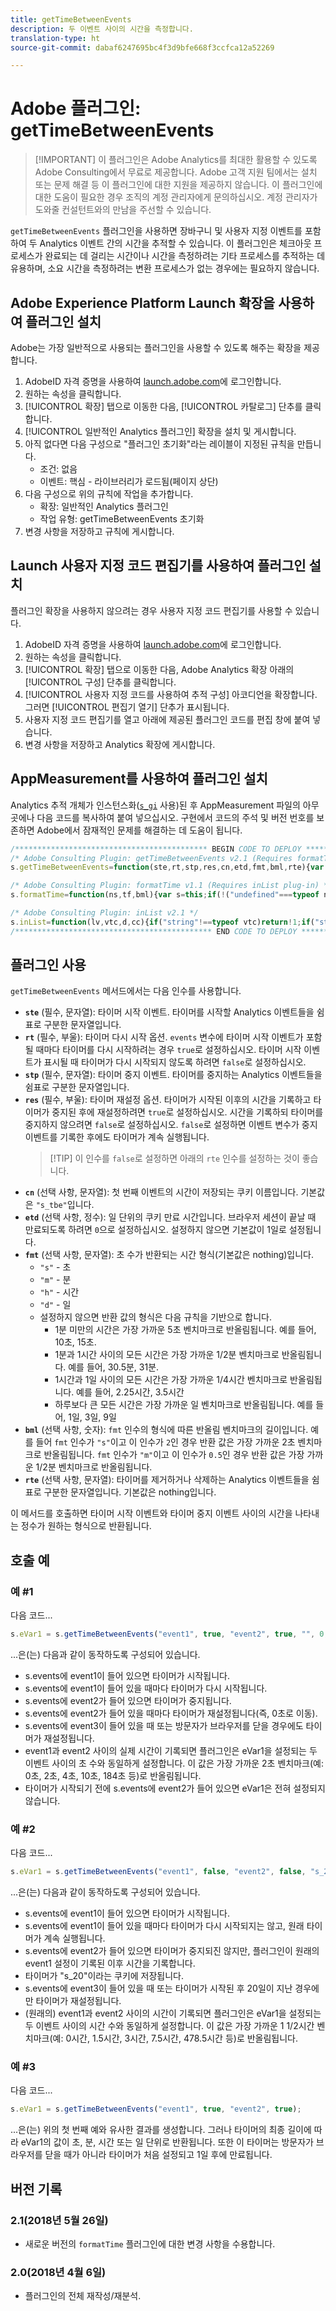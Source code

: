 ```yaml
---
title: getTimeBetweenEvents
description: 두 이벤트 사이의 시간을 측정합니다.
translation-type: ht
source-git-commit: dabaf6247695bc4f3d9bfe668f3ccfca12a52269

---
```



# Adobe 플러그인: getTimeBetweenEvents

>[!IMPORTANT] 이 플러그인은 Adobe Analytics를 최대한 활용할 수 있도록 Adobe Consulting에서 무료로 제공합니다. Adobe 고객 지원 팀에서는 설치 또는 문제 해결 등 이 플러그인에 대한 지원을 제공하지 않습니다. 이 플러그인에 대한 도움이 필요한 경우 조직의 계정 관리자에게 문의하십시오. 계정 관리자가 도와줄 컨설턴트와의 만남을 주선할 수 있습니다.

`getTimeBetweenEvents` 플러그인을 사용하면 장바구니 및 사용자 지정 이벤트를 포함하여 두 Analytics 이벤트 간의 시간을 추적할 수 있습니다. 이 플러그인은 체크아웃 프로세스가 완료되는 데 걸리는 시간이나 시간을 측정하려는 기타 프로세스를 추적하는 데 유용하며, 소요 시간을 측정하려는 변환 프로세스가 없는 경우에는 필요하지 않습니다.

## Adobe Experience Platform Launch 확장을 사용하여 플러그인 설치

Adobe는 가장 일반적으로 사용되는 플러그인을 사용할 수 있도록 해주는 확장을 제공합니다.

1. AdobeID 자격 증명을 사용하여 [launch.adobe.com](https://launch.adobe.com)에 로그인합니다.
1. 원하는 속성을 클릭합니다.
1. [!UICONTROL 확장] 탭으로 이동한 다음, [!UICONTROL 카탈로그] 단추를 클릭합니다.
1. [!UICONTROL 일반적인 Analytics 플러그인] 확장을 설치 및 게시합니다.
1. 아직 없다면 다음 구성으로 &quot;플러그인 초기화&quot;라는 레이블이 지정된 규칙을 만듭니다.
   * 조건: 없음
   * 이벤트: 핵심 - 라이브러리가 로드됨(페이지 상단)
1. 다음 구성으로 위의 규칙에 작업을 추가합니다.
   * 확장: 일반적인 Analytics 플러그인
   * 작업 유형: getTimeBetweenEvents 초기화
1. 변경 사항을 저장하고 규칙에 게시합니다.

## Launch 사용자 지정 코드 편집기를 사용하여 플러그인 설치

플러그인 확장을 사용하지 않으려는 경우 사용자 지정 코드 편집기를 사용할 수 있습니다.

1. AdobeID 자격 증명을 사용하여 [launch.adobe.com](https://launch.adobe.com)에 로그인합니다.
1. 원하는 속성을 클릭합니다.
1. [!UICONTROL 확장] 탭으로 이동한 다음, Adobe Analytics 확장 아래의 [!UICONTROL 구성] 단추를 클릭합니다.
1. [!UICONTROL 사용자 지정 코드를 사용하여 추적 구성] 아코디언을 확장합니다. 그러면 [!UICONTROL 편집기 열기] 단추가 표시됩니다.
1. 사용자 지정 코드 편집기를 열고 아래에 제공된 플러그인 코드를 편집 창에 붙여 넣습니다.
1. 변경 사항을 저장하고 Analytics 확장에 게시합니다.

## AppMeasurement를 사용하여 플러그인 설치

Analytics 추적 개체가 인스턴스화([`s_gi`](../functions/s-gi.md) 사용)된 후 AppMeasurement 파일의 아무 곳에나 다음 코드를 복사하여 붙여 넣으십시오. 구현에서 코드의 주석 및 버전 번호를 보존하면 Adobe에서 잠재적인 문제를 해결하는 데 도움이 됩니다.

```js
/******************************************* BEGIN CODE TO DEPLOY *******************************************/
/* Adobe Consulting Plugin: getTimeBetweenEvents v2.1 (Requires formatTime and inList plug-ins) */
s.getTimeBetweenEvents=function(ste,rt,stp,res,cn,etd,fmt,bml,rte){var s=this;if("string"===typeof ste&&"undefined"!==typeof rt&&"string"===typeof stp&&"undefined"!==typeof res){cn=cn?cn:"s_tbe";etd=isNaN(etd)?1:Number(etd);var f=!1,g=!1,n=!1, p=ste.split(","),q=stp.split(",");rte=rte?rte.split(","):[];for(var h=s.c_r(cn),k,v=new Date,r=v.getTime(),c=new Date,a=0; a<rte.length;++a)s.inList(s.events,rte[a])&&(n=!0);c.setTime(c.getTime()+864E5*etd);for(a=0;a<p.length&&!f&&(f=s.inList(s.events,p[a]),!0!==f);++a);for(a=0;a<q.length&&!g&&(g=s.inList(s.events,q[a]),!0!==g);++a);1===p.length&&1===q.length&&ste===stp&&f&&g?(h&&(k=(r-h)/1E3),s.c_w(cn,r,etd?c:0)):(!f||1!=rt&&h||s.c_w(cn,r,etd?c:0),g&&h&&(k=(v.getTime()-h)/1E3,!0===res&&(n=!0)));!0===n&&(c.setDate( c.getDate()-1),s.c_w(cn,"",c));return k?s.formatTime(k,fmt,bml):""}};

/* Adobe Consulting Plugin: formatTime v1.1 (Requires inList plug-in) */
s.formatTime=function(ns,tf,bml){var s=this;if(!("undefined"===typeof ns||isNaN(ns)||0>Number(ns))){if("string"===typeof tf&&"d"===tf||("string"!==typeof tf||!s.inList("h,m,s",tf))&&86400<=ns){tf=86400;var d="days";bml=isNaN(bml)?1:tf/(bml*tf)} else"string"===typeof tf&&"h"===tf||("string"!==typeof tf||!s.inList("m,s",tf))&&3600<=ns?(tf=3600,d="hours", bml=isNaN(bml)?4: tf/(bml*tf)):"string"===typeof tf&&"m"===tf||("string"!==typeof tf||!s.inList("s",tf))&&60<=ns?(tf=60,d="minutes",bml=isNaN(bml)?2: tf/(bml*tf)):(tf=1,d="seconds",bml=isNaN(bml)?.2:tf/bml);ns=Math.round(ns*bml/tf)/bml+" "+d;0===ns.indexOf("1 ")&&(ns=ns.substring(0,ns.length-1));return ns}};

/* Adobe Consulting Plugin: inList v2.1 */
s.inList=function(lv,vtc,d,cc){if("string"!==typeof vtc)return!1;if("string"===typeof lv)lv=lv.split(d||",");else if("object"!== typeof lv)return!1;d=0;for(var e=lv.length;d<e;d++)if(1==cc&&vtc===lv[d]||vtc.toLowerCase()===lv[d].toLowerCase())return!0;return!1};
/******************************************** END CODE TO DEPLOY ********************************************/
```

## 플러그인 사용

`getTimeBetweenEvents` 메서드에서는 다음 인수를 사용합니다.

* **`ste`** (필수, 문자열): 타이머 시작 이벤트. 타이머를 시작할 Analytics 이벤트들을 쉼표로 구분한 문자열입니다.
* **`rt`** (필수, 부울): 타이머 다시 시작 옵션. `events` 변수에 타이머 시작 이벤트가 포함될 때마다 타이머를 다시 시작하려는 경우 `true`로 설정하십시오. 타이머 시작 이벤트가 표시될 때 타이머가 다시 시작되지 않도록 하려면 `false`로 설정하십시오.
* **`stp`** (필수, 문자열): 타이머 중지 이벤트. 타이머를 중지하는 Analytics 이벤트들을 쉼표로 구분한 문자열입니다.
* **`res`** (필수, 부울): 타이머 재설정 옵션. 타이머가 시작된 이후의 시간을 기록하고 타이머가 중지된 후에 재설정하려면 `true`로 설정하십시오. 시간을 기록하되 타이머를 중지하지 않으려면 `false`로 설정하십시오. `false`로 설정하면 이벤트 변수가 중지 이벤트를 기록한 후에도 타이머가 계속 실행됩니다.
   > [!TIP] 이 인수를 `false`로 설정하면 아래의 `rte` 인수를 설정하는 것이 좋습니다.
* **`cn`** (선택 사항, 문자열): 첫 번째 이벤트의 시간이 저장되는 쿠키 이름입니다. 기본값은 `"s_tbe"`입니다.
* **`etd`** (선택 사항, 정수): 일 단위의 쿠키 만료 시간입니다. 브라우저 세션이 끝날 때 만료되도록 하려면 `0`으로 설정하십시오. 설정하지 않으면 기본값이 1일로 설정됩니다.
* **`fmt`** (선택 사항, 문자열): 초 수가 반환되는 시간 형식(기본값은 nothing)입니다.
   * `"s"` - 초
   * `"m"` - 분
   * `"h"` - 시간
   * `"d"` - 일
   * 설정하지 않으면 반환 값의 형식은 다음 규칙을 기반으로 합니다.
      * 1분 미만의 시간은 가장 가까운 5초 벤치마크로 반올림됩니다. 예를 들어, 10초, 15초.
      * 1분과 1시간 사이의 모든 시간은 가장 가까운 1/2분 벤치마크로 반올림됩니다. 예를 들어, 30.5분, 31분.
      * 1시간과 1일 사이의 모든 시간은 가장 가까운 1/4시간 벤치마크로 반올림됩니다. 예를 들어, 2.25시간, 3.5시간
      * 하루보다 큰 모든 시간은 가장 가까운 일 벤치마크로 반올림됩니다. 예를 들어, 1일, 3일, 9일
* **`bml`** (선택 사항, 숫자): `fmt` 인수의 형식에 따른 반올림 벤치마크의 길이입니다. 예를 들어 `fmt` 인수가 `"s"`이고 이 인수가 `2`인 경우 반환 값은 가장 가까운 2초 벤치마크로 반올림됩니다. `fmt` 인수가 `"m"`이고 이 인수가 `0.5`인 경우 반환 값은 가장 가까운 1/2분 벤치마크로 반올림됩니다.
* **`rte`** (선택 사항, 문자열): 타이머를 제거하거나 삭제하는 Analytics 이벤트들을 쉼표로 구분한 문자열입니다. 기본값은 nothing입니다.

이 메서드를 호출하면 타이머 시작 이벤트와 타이머 중지 이벤트 사이의 시간을 나타내는 정수가 원하는 형식으로 반환됩니다.

## 호출 예

### 예 #1

다음 코드...

```js
s.eVar1 = s.getTimeBetweenEvents("event1", true, "event2", true, "", 0, "s", 2, "event3");
```

...은(는) 다음과 같이 동작하도록 구성되어 있습니다.

* s.events에 event1이 들어 있으면 타이머가 시작됩니다.
* s.events에 event1이 들어 있을 때마다 타이머가 다시 시작됩니다.
* s.events에 event2가 들어 있으면 타이머가 중지됩니다.
* s.events에 event2가 들어 있을 때마다 타이머가 재설정됩니다(즉, 0초로 이동).
* s.events에 event3이 들어 있을 때 또는 방문자가 브라우저를 닫을 경우에도 타이머가 재설정됩니다.
* event1과 event2 사이의 실제 시간이 기록되면 플러그인은 eVar1을 설정되는 두 이벤트 사이의 초 수와 동일하게 설정합니다. 이 값은 가장 가까운 2초 벤치마크(예: 0초, 2초, 4초, 10초, 184초 등)로 반올림됩니다.
* 타이머가 시작되기 전에 s.events에 event2가 들어 있으면 eVar1은 전혀 설정되지 않습니다.

### 예 #2

다음 코드...

```js
s.eVar1 = s.getTimeBetweenEvents("event1", false, "event2", false, "s_20", 20, "h", 1.5, "event3");
```

...은(는) 다음과 같이 동작하도록 구성되어 있습니다.

* s.events에 event1이 들어 있으면 타이머가 시작됩니다.
* s.events에 event1이 들어 있을 때마다 타이머가 다시 시작되지는 않고, 원래 타이머가 계속 실행됩니다.
* s.events에 event2가 들어 있으면 타이머가 중지되진 않지만, 플러그인이 원래의 event1 설정이 기록된 이후 시간을 기록합니다.
* 타이머가 &quot;s_20&quot;이라는 쿠키에 저장됩니다.
* s.events에 event3이 들어 있을 때 또는 타이머가 시작된 후 20일이 지난 경우에만 타이머가 재설정됩니다.
* (원래의) event1과 event2 사이의 시간이 기록되면 플러그인은 eVar1을 설정되는 두 이벤트 사이의 시간 수와 동일하게 설정합니다. 이 값은 가장 가까운 1 1/2시간 벤치마크(예: 0시간, 1.5시간, 3시간, 7.5시간, 478.5시간 등)로 반올림됩니다.

### 예 #3

다음 코드...

```js
s.eVar1 = s.getTimeBetweenEvents("event1", true, "event2", true);
```

...은(는) 위의 첫 번째 예와 유사한 결과를 생성합니다. 그러나 타이머의 최종 길이에 따라 eVar1의 값이 초, 분, 시간 또는 일 단위로 반환됩니다. 또한 이 타이머는 방문자가 브라우저를 닫을 때가 아니라 타이머가 처음 설정되고 1일 후에 만료됩니다.

## 버전 기록

### 2.1(2018년 5월 26일)

* 새로운 버전의 `formatTime` 플러그인에 대한 변경 사항을 수용합니다.

### 2.0(2018년 4월 6일)

* 플러그인의 전체 재작성/재분석.
